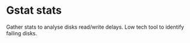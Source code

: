 # Gstat stats

Gather stats to analyse disks read/write delays. Low tech tool to identify failing disks.
